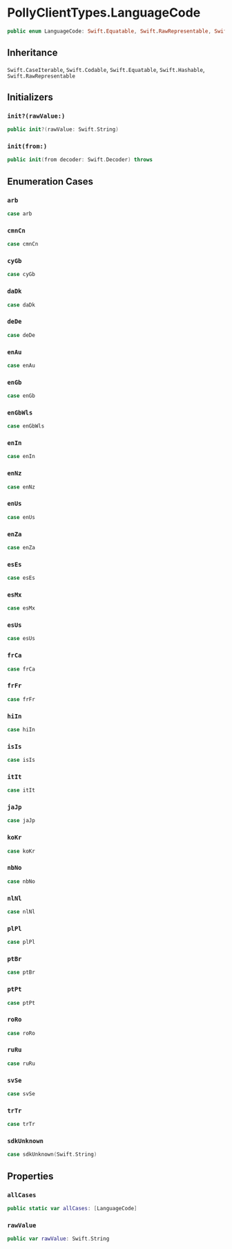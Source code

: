 # PollyClientTypes.LanguageCode

``` swift
public enum LanguageCode: Swift.Equatable, Swift.RawRepresentable, Swift.CaseIterable, Swift.Codable, Swift.Hashable 
```

## Inheritance

`Swift.CaseIterable`, `Swift.Codable`, `Swift.Equatable`, `Swift.Hashable`, `Swift.RawRepresentable`

## Initializers

### `init?(rawValue:)`

``` swift
public init?(rawValue: Swift.String) 
```

### `init(from:)`

``` swift
public init(from decoder: Swift.Decoder) throws 
```

## Enumeration Cases

### `arb`

``` swift
case arb
```

### `cmnCn`

``` swift
case cmnCn
```

### `cyGb`

``` swift
case cyGb
```

### `daDk`

``` swift
case daDk
```

### `deDe`

``` swift
case deDe
```

### `enAu`

``` swift
case enAu
```

### `enGb`

``` swift
case enGb
```

### `enGbWls`

``` swift
case enGbWls
```

### `enIn`

``` swift
case enIn
```

### `enNz`

``` swift
case enNz
```

### `enUs`

``` swift
case enUs
```

### `enZa`

``` swift
case enZa
```

### `esEs`

``` swift
case esEs
```

### `esMx`

``` swift
case esMx
```

### `esUs`

``` swift
case esUs
```

### `frCa`

``` swift
case frCa
```

### `frFr`

``` swift
case frFr
```

### `hiIn`

``` swift
case hiIn
```

### `isIs`

``` swift
case isIs
```

### `itIt`

``` swift
case itIt
```

### `jaJp`

``` swift
case jaJp
```

### `koKr`

``` swift
case koKr
```

### `nbNo`

``` swift
case nbNo
```

### `nlNl`

``` swift
case nlNl
```

### `plPl`

``` swift
case plPl
```

### `ptBr`

``` swift
case ptBr
```

### `ptPt`

``` swift
case ptPt
```

### `roRo`

``` swift
case roRo
```

### `ruRu`

``` swift
case ruRu
```

### `svSe`

``` swift
case svSe
```

### `trTr`

``` swift
case trTr
```

### `sdkUnknown`

``` swift
case sdkUnknown(Swift.String)
```

## Properties

### `allCases`

``` swift
public static var allCases: [LanguageCode] 
```

### `rawValue`

``` swift
public var rawValue: Swift.String 
```

